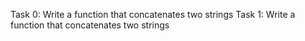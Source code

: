 Task 0: Write a function that concatenates two strings
Task 1: Write a function that concatenates two strings
